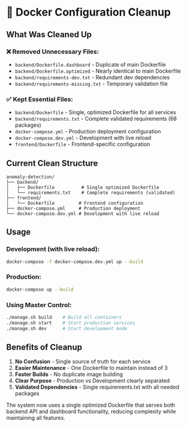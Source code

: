 # 🧹 Docker Configuration Cleanup

## What Was Cleaned Up

### ❌ Removed Unnecessary Files:
- `backend/Dockerfile.dashboard` - Duplicate of main Dockerfile
- `backend/Dockerfile.optimized` - Nearly identical to main Dockerfile  
- `backend/requirements-dev.txt` - Redundant dev dependencies
- `backend/requirements-missing.txt` - Temporary validation file

### ✅ Kept Essential Files:
- `backend/Dockerfile` - Single, optimized Dockerfile for all services
- `backend/requirements.txt` - Complete validated requirements (68 packages)
- `docker-compose.yml` - Production deployment configuration
- `docker-compose.dev.yml` - Development with live reload
- `frontend/Dockerfile` - Frontend-specific configuration

## Current Clean Structure

```
anomaly-detection/
├── backend/
│   ├── Dockerfile          # Single optimized Dockerfile
│   └── requirements.txt    # Complete requirements (validated)
├── frontend/
│   └── Dockerfile         # Frontend configuration
├── docker-compose.yml     # Production deployment
└── docker-compose.dev.yml # Development with live reload
```

## Usage

### Development (with live reload):
```bash
docker-compose -f docker-compose.dev.yml up --build
```

### Production:
```bash
docker-compose up --build
```

### Using Master Control:
```bash
./manage.sh build    # Build all containers
./manage.sh start    # Start production services
./manage.sh dev      # Start development mode
```

## Benefits of Cleanup

1. **No Confusion** - Single source of truth for each service
2. **Easier Maintenance** - One Dockerfile to maintain instead of 3
3. **Faster Builds** - No duplicate image building
4. **Clear Purpose** - Production vs Development clearly separated
5. **Validated Dependencies** - Single requirements.txt with all needed packages

The system now uses a single optimized Dockerfile that serves both backend API and dashboard functionality, reducing complexity while maintaining all features.
